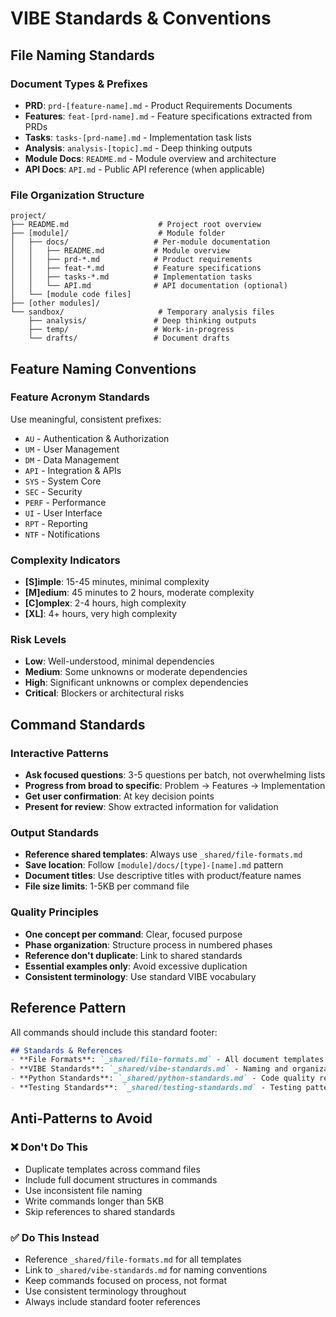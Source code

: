 # VIBE Standards & Conventions

## File Naming Standards

### Document Types & Prefixes
- **PRD**: `prd-[feature-name].md` - Product Requirements Documents
- **Features**: `feat-[prd-name].md` - Feature specifications extracted from PRDs
- **Tasks**: `tasks-[prd-name].md` - Implementation task lists
- **Analysis**: `analysis-[topic].md` - Deep thinking outputs
- **Module Docs**: `README.md` - Module overview and architecture
- **API Docs**: `API.md` - Public API reference (when applicable)

### File Organization Structure
```
project/
├── README.md                    # Project root overview
├── [module]/                    # Module folder
│   ├── docs/                   # Per-module documentation
│   │   ├── README.md           # Module overview
│   │   ├── prd-*.md            # Product requirements
│   │   ├── feat-*.md           # Feature specifications
│   │   ├── tasks-*.md          # Implementation tasks
│   │   └── API.md              # API documentation (optional)
│   └── [module code files]
├── [other modules]/
└── sandbox/                     # Temporary analysis files
    ├── analysis/               # Deep thinking outputs
    ├── temp/                   # Work-in-progress
    └── drafts/                 # Document drafts
```

## Feature Naming Conventions

### Feature Acronym Standards
Use meaningful, consistent prefixes:
- `AU` - Authentication & Authorization
- `UM` - User Management  
- `DM` - Data Management
- `API` - Integration & APIs
- `SYS` - System Core
- `SEC` - Security
- `PERF` - Performance
- `UI` - User Interface
- `RPT` - Reporting
- `NTF` - Notifications

### Complexity Indicators
- **[S]imple**: 15-45 minutes, minimal complexity
- **[M]edium**: 45 minutes to 2 hours, moderate complexity
- **[C]omplex**: 2-4 hours, high complexity  
- **[XL]**: 4+ hours, very high complexity

### Risk Levels
- **Low**: Well-understood, minimal dependencies
- **Medium**: Some unknowns or moderate dependencies
- **High**: Significant unknowns or complex dependencies
- **Critical**: Blockers or architectural risks

## Command Standards

### Interactive Patterns
- **Ask focused questions**: 3-5 questions per batch, not overwhelming lists
- **Progress from broad to specific**: Problem → Features → Implementation
- **Get user confirmation**: At key decision points
- **Present for review**: Show extracted information for validation

### Output Standards
- **Reference shared templates**: Always use `_shared/file-formats.md`
- **Save location**: Follow `[module]/docs/[type]-[name].md` pattern
- **Document titles**: Use descriptive titles with product/feature names
- **File size limits**: 1-5KB per command file

### Quality Principles
- **One concept per command**: Clear, focused purpose
- **Phase organization**: Structure process in numbered phases
- **Reference don't duplicate**: Link to shared standards
- **Essential examples only**: Avoid excessive duplication
- **Consistent terminology**: Use standard VIBE vocabulary

## Reference Pattern

All commands should include this standard footer:
```markdown
## Standards & References
- **File Formats**: `_shared/file-formats.md` - All document templates
- **VIBE Standards**: `_shared/vibe-standards.md` - Naming and organization
- **Python Standards**: `_shared/python-standards.md` - Code quality requirements
- **Testing Standards**: `_shared/testing-standards.md` - Testing patterns and TDD
```

## Anti-Patterns to Avoid

### ❌ Don't Do This
- Duplicate templates across command files
- Include full document structures in commands
- Use inconsistent file naming
- Write commands longer than 5KB
- Skip references to shared standards

### ✅ Do This Instead
- Reference `_shared/file-formats.md` for all templates
- Link to `_shared/vibe-standards.md` for naming conventions
- Keep commands focused on process, not format
- Use consistent terminology throughout
- Always include standard footer references